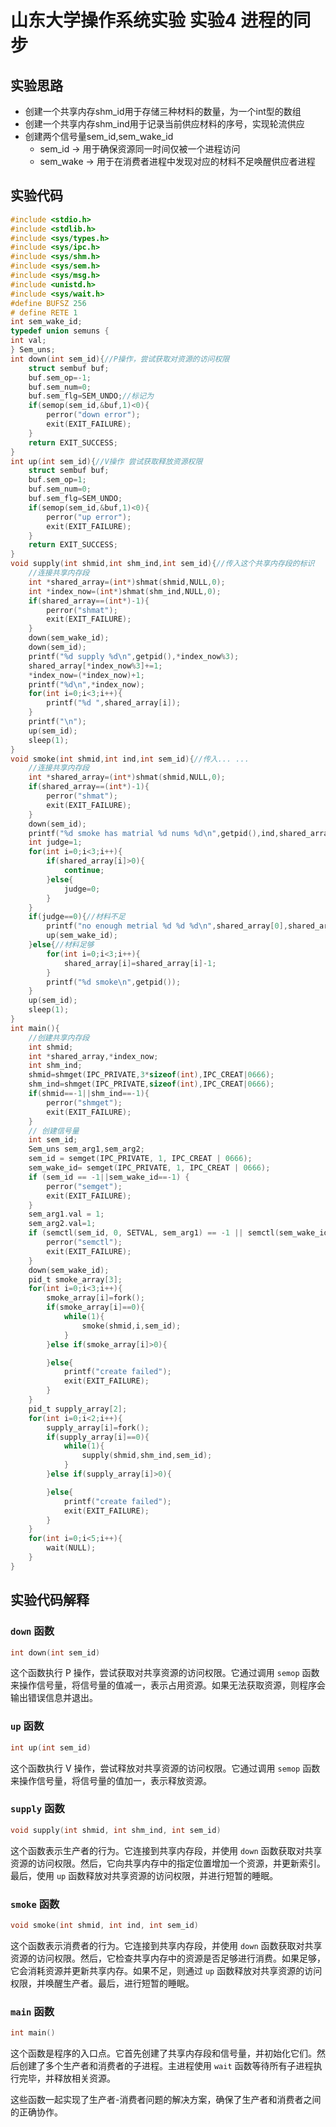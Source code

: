 # 山东大学操作系统实验 实验4 进程的同步
## 实验思路
- 创建一个共享内存shm_id用于存储三种材料的数量，为一个int型的数组
- 创建一个共享内存shm_ind用于记录当前供应材料的序号，实现轮流供应
- 创建两个信号量sem_id,sem_wake_id
  - sem_id -> 用于确保资源同一时间仅被一个进程访问
  - sem_wake -> 用于在消费者进程中发现对应的材料不足唤醒供应者进程
## 实验代码
```c
#include <stdio.h>
#include <stdlib.h>
#include <sys/types.h>
#include <sys/ipc.h>
#include <sys/shm.h>
#include <sys/sem.h>
#include <sys/msg.h>
#include <unistd.h>
#include <sys/wait.h>
#define BUFSZ 256
# define RETE 1
int sem_wake_id;
typedef union semuns {
int val;
} Sem_uns;
int down(int sem_id){//P操作，尝试获取对资源的访问权限
    struct sembuf buf;
    buf.sem_op=-1;
    buf.sem_num=0;
    buf.sem_flg=SEM_UNDO;//标记为
    if(semop(sem_id,&buf,1)<0){
        perror("down error");
        exit(EXIT_FAILURE);
    }
    return EXIT_SUCCESS;
}
int up(int sem_id){//V操作 尝试获取释放资源权限
    struct sembuf buf;
    buf.sem_op=1;
    buf.sem_num=0;
    buf.sem_flg=SEM_UNDO;
    if(semop(sem_id,&buf,1)<0){
        perror("up error");
        exit(EXIT_FAILURE);
    }
    return EXIT_SUCCESS;
}
void supply(int shmid,int shm_ind,int sem_id){//传入这个共享内存段的标识
    //连接共享内存段
    int *shared_array=(int*)shmat(shmid,NULL,0);
    int *index_now=(int*)shmat(shm_ind,NULL,0);
    if(shared_array==(int*)-1){
        perror("shmat");
        exit(EXIT_FAILURE);
    }
    down(sem_wake_id);
    down(sem_id);
    printf("%d supply %d\n",getpid(),*index_now%3);
    shared_array[*index_now%3]+=1;
    *index_now=(*index_now)+1;
    printf("%d\n",*index_now);
    for(int i=0;i<3;i++){
        printf("%d ",shared_array[i]);
    }
    printf("\n");
    up(sem_id);
    sleep(1);
}
void smoke(int shmid,int ind,int sem_id){//传入... ...
    //连接共享内存段
    int *shared_array=(int*)shmat(shmid,NULL,0);
    if(shared_array==(int*)-1){
        perror("shmat");
        exit(EXIT_FAILURE);
    }
    down(sem_id);
    printf("%d smoke has matrial %d nums %d\n",getpid(),ind,shared_array[ind]);
    int judge=1;
    for(int i=0;i<3;i++){
        if(shared_array[i]>0){
            continue;
        }else{
            judge=0;
        }
    }
    if(judge==0){//材料不足
        printf("no enough metrial %d %d %d\n",shared_array[0],shared_array[1],shared_array[2]);
        up(sem_wake_id);
    }else{//材料足够
        for(int i=0;i<3;i++){
            shared_array[i]=shared_array[i]-1;
        }
        printf("%d smoke\n",getpid());
    }
    up(sem_id);
    sleep(1);
}
int main(){
    //创建共享内存段
    int shmid;
    int *shared_array,*index_now;
    int shm_ind;
    shmid=shmget(IPC_PRIVATE,3*sizeof(int),IPC_CREAT|0666);
    shm_ind=shmget(IPC_PRIVATE,sizeof(int),IPC_CREAT|0666);
    if(shmid==-1||shm_ind==-1){
        perror("shmget");
        exit(EXIT_FAILURE);
    }
    // 创建信号量
    int sem_id;
    Sem_uns sem_arg1,sem_arg2;
    sem_id = semget(IPC_PRIVATE, 1, IPC_CREAT | 0666);
    sem_wake_id= semget(IPC_PRIVATE, 1, IPC_CREAT | 0666);
    if (sem_id == -1||sem_wake_id==-1) {
        perror("semget");
        exit(EXIT_FAILURE);
    }
    sem_arg1.val = 1;
    sem_arg2.val=1;
    if (semctl(sem_id, 0, SETVAL, sem_arg1) == -1 || semctl(sem_wake_id, 0, SETVAL, sem_arg2) == -1) {
        perror("semctl");
        exit(EXIT_FAILURE);
    }
    down(sem_wake_id);
    pid_t smoke_array[3];
    for(int i=0;i<3;i++){
        smoke_array[i]=fork();
        if(smoke_array[i]==0){
            while(1){
                smoke(shmid,i,sem_id);
            }
        }else if(smoke_array[i]>0){

        }else{
            printf("create failed");
            exit(EXIT_FAILURE);
        }
    }
    pid_t supply_array[2];
    for(int i=0;i<2;i++){
        supply_array[i]=fork();
        if(supply_array[i]==0){
            while(1){
                supply(shmid,shm_ind,sem_id);
            }
        }else if(supply_array[i]>0){

        }else{
            printf("create failed");
            exit(EXIT_FAILURE);
        }
    }
    for(int i=0;i<5;i++){
        wait(NULL);
    }
}
```
## 实验代码解释

### `down` 函数

```c
int down(int sem_id)
```

这个函数执行 P 操作，尝试获取对共享资源的访问权限。它通过调用 `semop` 函数来操作信号量，将信号量的值减一，表示占用资源。如果无法获取资源，则程序会输出错误信息并退出。

### `up` 函数

```c
int up(int sem_id)
```

这个函数执行 V 操作，尝试释放对共享资源的访问权限。它通过调用 `semop` 函数来操作信号量，将信号量的值加一，表示释放资源。

### `supply` 函数

```c
void supply(int shmid, int shm_ind, int sem_id)
```

这个函数表示生产者的行为。它连接到共享内存段，并使用 `down` 函数获取对共享资源的访问权限。然后，它向共享内存中的指定位置增加一个资源，并更新索引。最后，使用 `up` 函数释放对共享资源的访问权限，并进行短暂的睡眠。

### `smoke` 函数

```c
void smoke(int shmid, int ind, int sem_id)
```

这个函数表示消费者的行为。它连接到共享内存段，并使用 `down` 函数获取对共享资源的访问权限。然后，它检查共享内存中的资源是否足够进行消费。如果足够，它会消耗资源并更新共享内存。如果不足，则通过 `up` 函数释放对共享资源的访问权限，并唤醒生产者。最后，进行短暂的睡眠。

### `main` 函数

```c
int main()
```

这个函数是程序的入口点。它首先创建了共享内存段和信号量，并初始化它们。然后创建了多个生产者和消费者的子进程。主进程使用 `wait` 函数等待所有子进程执行完毕，并释放相关资源。

这些函数一起实现了生产者-消费者问题的解决方案，确保了生产者和消费者之间的正确协作。